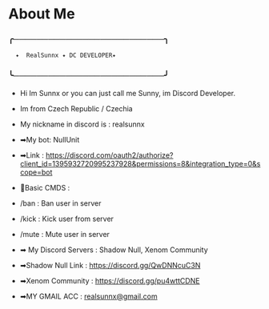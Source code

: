 # About Me
### ╭──────────────────────────╮
      ✦  RealSunnx ✦ DC DEVELOPER✦
### ╰──────────────────────────╯

- Hi Im Sunnx or you can just call me Sunny, im Discord Developer.
- Im from Czech Republic / Czechia 

- My nickname in discord is : realsunnx
- ➡My bot: NullUnit
- ➡Link : https://discord.com/oauth2/authorize?client_id=1395932720995237928&permissions=8&integration_type=0&scope=bot
- 🔧Basic CMDS : 
- /ban : Ban user in server
- /kick : Kick user from server
- /mute : Mute user in server 

- ➡ My Discord Servers : Shadow Null, Xenom Community
- ➡Shadow Null Link : https://discord.gg/QwDNNcuC3N
- ➡Xenom Community : https://discord.gg/pu4wttCDNE

- ➡MY GMAIL ACC : realsunnx@gmail.com

